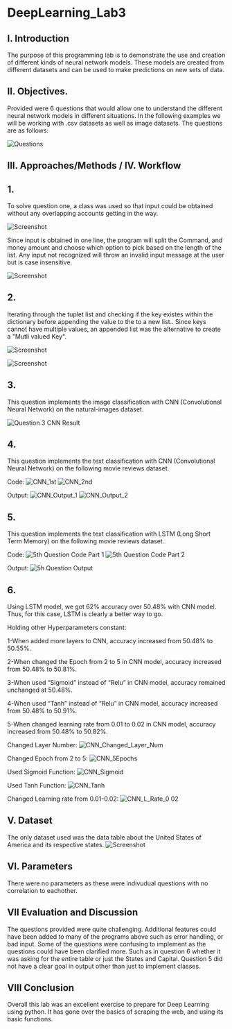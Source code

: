 # DeepLearning_Lab3

## I. Introduction

The purpose of this programming lab is to demonstrate the use and creation of different kinds of neural network models. These models are created from different datasets and can be used to make predictions on new sets of data.
 
 ## II. Objectives.
 
Provided were 6 questions that would allow one to understand the different neural network models in different situations. In the following examples we will be working with .csv datasets as well as image datasets. The questions are as follows:
 
![Questions](https://user-images.githubusercontent.com/47049525/57011101-9c81ea80-6bc5-11e9-840c-3052bfc2c8ad.PNG)

## III. Approaches/Methods / IV. Workflow
## 1.
To solve question one, a class was used so that input could be obtained without any overlapping accounts getting in the way.

![Screenshot](https://i.imgur.com/vYuqCZ3.png)

Since input is obtained in one line, the program will split the Command, and money amount and choose which option to pick based on the length of the list. Any input not recognized will throw an invalid input message at the user but is case insensitive.

![Screenshot](https://i.imgur.com/3F7ozmb.png)

## 2.
Iterating through the tuplet list and checking if the key existes within the dictionary before appending the value to the to a new list.. Since keys cannot have multiple values, an appended list was the alternative to create a "Mutli valued Key".

![Screenshot](https://i.imgur.com/CACWZND.png)

![Screenshot](https://i.imgur.com/WPYiGd2.png)

## 3.
This question implements the image classification with CNN (Convolutional Neural Network) on the natural-images dataset.

![Question 3 CNN Result](https://user-images.githubusercontent.com/47049525/57012110-80347c80-6bca-11e9-90c0-17e365f10164.PNG)


## 4.
This question implements the text classification with CNN (Convolutional Neural Network) on the following movie reviews dataset.

Code:
![CNN_1st](https://user-images.githubusercontent.com/47049525/57012094-609d5400-6bca-11e9-8f75-bf3b9456f0f9.PNG)
![CNN_2nd](https://user-images.githubusercontent.com/47049525/57012095-609d5400-6bca-11e9-97af-0731240d04b4.PNG)

Output:
![CNN_Output_1](https://user-images.githubusercontent.com/47049525/57012096-609d5400-6bca-11e9-89d2-6e827085e607.PNG)
![CNN_Output_2](https://user-images.githubusercontent.com/47049525/57012097-6135ea80-6bca-11e9-84fe-2d0ed275f1e6.PNG)


## 5.

This question implements the text classification with LSTM (Long Short Term Memory) on the following movie reviews dataset.

Code:
![5th Question Code Part 1](https://user-images.githubusercontent.com/47049525/57012046-292ea780-6bca-11e9-9a41-4d8e6a5f64aa.PNG)
![5th Question Code Part 2](https://user-images.githubusercontent.com/47049525/57012047-292ea780-6bca-11e9-85ba-d1c3bccf8001.PNG)

Output:
![5h Question Output](https://user-images.githubusercontent.com/47049525/57012048-292ea780-6bca-11e9-8748-d65e3ee739c6.PNG)


## 6.
Using LSTM model, we got 62% accuracy over 50.48% with CNN model. Thus, for this case, LSTM is clearly a better way to go.

Holding other Hyperparameters constant:

1-When added more layers to CNN, accuracy increased from 50.48% to 50.55%.

2-When changed the Epoch from 2 to 5 in CNN model, accuracy increased from 50.48% to 50.81%.

3-When used “Sigmoid” instead of “Relu” in CNN model, accuracy remained unchanged at 50.48%.

4-When used “Tanh” instead of “Relu” in CNN model, accuracy increased from 50.48% to 50.91%.

5-When changed learning rate from 0.01 to 0.02 in CNN model, accuracy increased from 50.48% to 50.82%.

Changed Layer Number:
![CNN_Changed_Layer_Num](https://user-images.githubusercontent.com/47049525/57011637-46627680-6bc8-11e9-9c2a-de231ef18ee0.PNG)

Changed Epoch from 2 to 5:
![CNN_5Epochs](https://user-images.githubusercontent.com/47049525/57011576-f4215580-6bc7-11e9-82f6-64b92fc51116.PNG)

Used Sigmoid Function:
![CNN_Sigmoid](https://user-images.githubusercontent.com/47049525/57011639-46fb0d00-6bc8-11e9-91c7-f034e8f34c9f.PNG)

Used Tanh Function:
![CNN_Tanh](https://user-images.githubusercontent.com/47049525/57011635-46627680-6bc8-11e9-8caf-f308e69c0b98.PNG)

Changed Learning rate from 0.01-0.02:
![CNN_L_Rate_0 02](https://user-images.githubusercontent.com/47049525/57011638-46627680-6bc8-11e9-9f2a-8e684166fa44.PNG)




## V. Dataset

The only dataset used was the data table about the United States of America and its respective states.
![Screenshot](https://i.imgur.com/To2WFXe.png)

## VI. Parameters

There were no parameters as these were indivudual questions with no correlation to eachother.

## VII Evaluation and Discussion

The questions provided were quite challenging. Additional features could have been added to many of the programs above such as error handling, or bad input. Some of the questions were confusing to implement as the questions could have been clarified more. Such as in question 6 whether it was asking for the entire table or just the States and Capital. Question 5 did not have a clear goal in output other than just to implement classes.

## VIII Conclusion

Overall this lab was an excellent exercise to prepare for Deep Learning using python. It has gone over the basics of scraping the web, and using its basic functions. 
